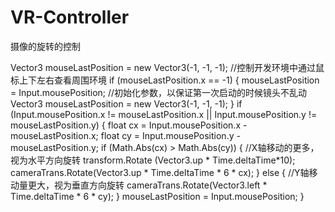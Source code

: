 # VR-Controller
摄像的旋转的控制

Vector3 mouseLastPosition = new Vector3(-1, -1, -1);
//控制开发环境中通过鼠标上下左右查看周围环境
        if (mouseLastPosition.x == -1)
        {
			mouseLastPosition = Input.mousePosition;	//初始化参数，以保证第一次启动的时候镜头不乱动 Vector3 mouseLastPosition = new Vector3(-1, -1, -1);
        }
        if (Input.mousePosition.x != mouseLastPosition.x || Input.mousePosition.y != mouseLastPosition.y)
        {
            float cx = Input.mousePosition.x - mouseLastPosition.x;
            float cy = Input.mousePosition.y - mouseLastPosition.y;
            if (Math.Abs(cx) > Math.Abs(cy))
            {
                //X轴移动的更多，视为水平方向旋转 transform.Rotate (Vector3.up * Time.deltaTime*10);
                cameraTrans.Rotate(Vector3.up * Time.deltaTime * 6 * cx);
            }
            else
            {
                //Y轴移动量更大，视为垂直方向旋转
                cameraTrans.Rotate(Vector3.left * Time.deltaTime * 6 * cy);
            }
            mouseLastPosition = Input.mousePosition;
        }
